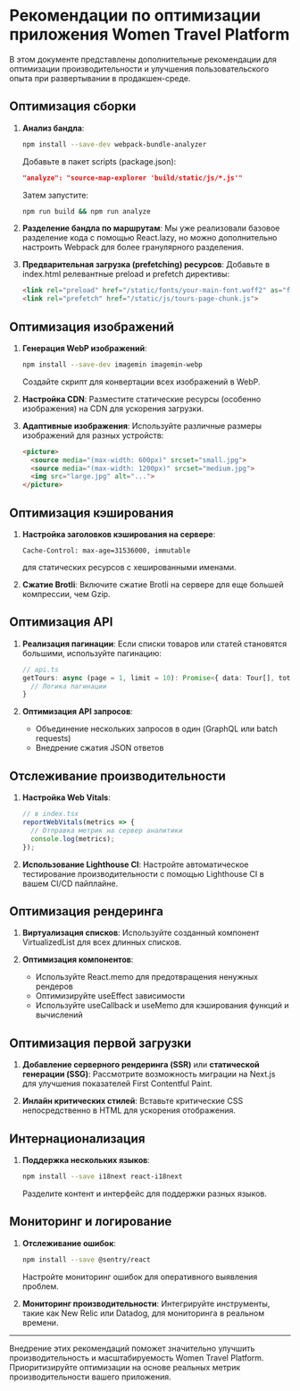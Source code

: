 # Рекомендации по оптимизации приложения Women Travel Platform

В этом документе представлены дополнительные рекомендации для оптимизации производительности и улучшения пользовательского опыта при развертывании в продакшен-среде.

## Оптимизация сборки

1. **Анализ бандла**:
   ```bash
   npm install --save-dev webpack-bundle-analyzer
   ```
   
   Добавьте в пакет scripts (package.json):
   ```json
   "analyze": "source-map-explorer 'build/static/js/*.js'"
   ```
   
   Затем запустите:
   ```bash
   npm run build && npm run analyze
   ```

2. **Разделение бандла по маршрутам**: 
   Мы уже реализовали базовое разделение кода с помощью React.lazy, но можно дополнительно настроить Webpack для более гранулярного разделения.

3. **Предварительная загрузка (prefetching) ресурсов**:
   Добавьте в index.html релевантные preload и prefetch директивы:
   ```html
   <link rel="preload" href="/static/fonts/your-main-font.woff2" as="font" type="font/woff2" crossorigin>
   <link rel="prefetch" href="/static/js/tours-page-chunk.js">
   ```

## Оптимизация изображений

1. **Генерация WebP изображений**:
   ```bash
   npm install --save-dev imagemin imagemin-webp
   ```
   
   Создайте скрипт для конвертации всех изображений в WebP.

2. **Настройка CDN**: 
   Разместите статические ресурсы (особенно изображения) на CDN для ускорения загрузки.

3. **Адаптивные изображения**:
   Используйте различные размеры изображений для разных устройств:
   ```html
   <picture>
     <source media="(max-width: 600px)" srcset="small.jpg">
     <source media="(max-width: 1200px)" srcset="medium.jpg">
     <img src="large.jpg" alt="...">
   </picture>
   ```

## Оптимизация кэширования

1. **Настройка заголовков кэширования на сервере**:
   ```
   Cache-Control: max-age=31536000, immutable
   ```
   для статических ресурсов с хешированными именами.

2. **Сжатие Brotli**:
   Включите сжатие Brotli на сервере для еще большей компрессии, чем Gzip.

## Оптимизация API

1. **Реализация пагинации**:
   Если списки товаров или статей становятся большими, используйте пагинацию:
   ```typescript
   // api.ts
   getTours: async (page = 1, limit = 10): Promise<{ data: Tour[], total: number }> => {
     // Логика пагинации
   }
   ```

2. **Оптимизация API запросов**:
   - Объединение нескольких запросов в один (GraphQL или batch requests)
   - Внедрение сжатия JSON ответов

## Отслеживание производительности

1. **Настройка Web Vitals**:
   ```typescript
   // в index.tsx
   reportWebVitals(metrics => {
     // Отправка метрик на сервер аналитики
     console.log(metrics);
   });
   ```

2. **Использование Lighthouse CI**:
   Настройте автоматическое тестирование производительности с помощью Lighthouse CI в вашем CI/CD пайплайне.

## Оптимизация рендеринга

1. **Виртуализация списков**:
   Используйте созданный компонент VirtualizedList для всех длинных списков.

2. **Оптимизация компонентов**:
   - Используйте React.memo для предотвращения ненужных рендеров
   - Оптимизируйте useEffect зависимости
   - Используйте useCallback и useMemo для кэширования функций и вычислений

## Оптимизация первой загрузки

1. **Добавление серверного рендеринга (SSR)** или **статической генерации (SSG)**:
   Рассмотрите возможность миграции на Next.js для улучшения показателей First Contentful Paint.

2. **Инлайн критических стилей**:
   Вставьте критические CSS непосредственно в HTML для ускорения отображения.

## Интернационализация

1. **Поддержка нескольких языков**:
   ```bash
   npm install --save i18next react-i18next
   ```
   
   Разделите контент и интерфейс для поддержки разных языков.

## Мониторинг и логирование

1. **Отслеживание ошибок**:
   ```bash
   npm install --save @sentry/react
   ```
   
   Настройте мониторинг ошибок для оперативного выявления проблем.

2. **Мониторинг производительности**:
   Интегрируйте инструменты, такие как New Relic или Datadog, для мониторинга в реальном времени.

---

Внедрение этих рекомендаций поможет значительно улучшить производительность и масштабируемость Women Travel Platform. Приоритизируйте оптимизации на основе реальных метрик производительности вашего приложения. 
